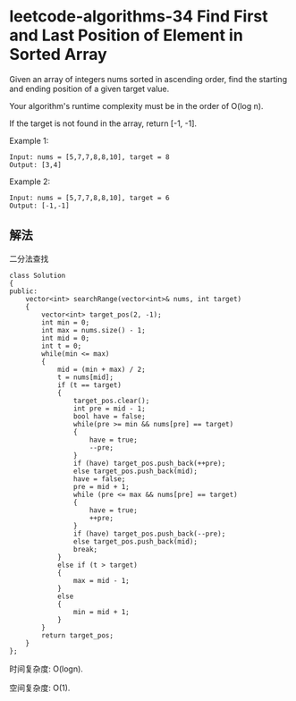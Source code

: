 # leetcode-algorithms-34  Find First and Last Position of Element in Sorted Array

Given an array of integers nums sorted in ascending order, find the starting and ending position of a given target value.

Your algorithm's runtime complexity must be in the order of O(log n).

If the target is not found in the array, return [-1, -1].

Example 1:
```
Input: nums = [5,7,7,8,8,10], target = 8
Output: [3,4]
```
Example 2:
```
Input: nums = [5,7,7,8,8,10], target = 6
Output: [-1,-1]
```

## 解法

二分法查找
```
class Solution
{
public:
    vector<int> searchRange(vector<int>& nums, int target)
    {
        vector<int> target_pos(2, -1);
        int min = 0;
        int max = nums.size() - 1;
        int mid = 0;
        int t = 0;
        while(min <= max)
        {
            mid = (min + max) / 2;
            t = nums[mid];
            if (t == target)
            {
                target_pos.clear();                
                int pre = mid - 1;
                bool have = false;
                while(pre >= min && nums[pre] == target)
                {
                    have = true;
                    --pre;
                }
                if (have) target_pos.push_back(++pre);
                else target_pos.push_back(mid);
                have = false;
                pre = mid + 1;
                while (pre <= max && nums[pre] == target)
                {
                    have = true;
                    ++pre;
                }
                if (have) target_pos.push_back(--pre);
                else target_pos.push_back(mid);
                break;
            }
            else if (t > target)
            {
                max = mid - 1;
            }
            else
            {
                min = mid + 1;
            }
        }
        return target_pos;
    }
};
```
时间复杂度: O(logn).

空间复杂度: O(1).
